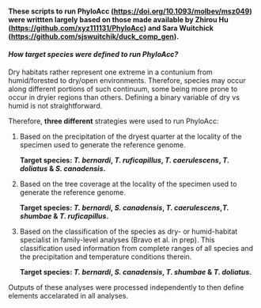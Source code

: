 #### These scripts to run PhyloAcc (https://doi.org/10.1093/molbev/msz049) were writtten largely based on those made available by Zhirou Hu (https://github.com/xyz111131/PhyloAcc) and Sara Wuitchick (https://github.com/sjswuitchik/duck_comp_gen).

#### *How target species were defined to run PhyloAcc?*

Dry habitats rather represent one extreme in a contunium from humid/forested to dry/open environments. Therefore, species may occur along different portions of such continuum, some being more prone to occur in dryier regions than others. Defining a binary variable of dry vs humid is not straightforward.

Therefore, **three different** strategies were used to run PhyloAcc:

1. Based on the precipitation of the dryest quarter at the locality of the specimen used to generate the reference genome.

	**Target species: *T. bernardi*, *T. ruficapillus*, *T. caerulescens*, *T. doliatus* & *S. canadensis*.**
  
2. Based on the tree coverage at the locality of the specimen used to generate the reference genome.

	**Target species: *T. bernardi*, *S. canadensis*, *T. caerulescens*,*T. shumbae* & *T. ruficapillus*.** 
	
3. Based on the classification of the species as dry- or humid-habitat specialist in family-level analyses (Bravo et al. in prep). This classification used information from complete ranges of all species and the precipitation and temperature conditions therein.

	**Target species: *T. bernardi*, *S. canadensis*, *T. shumbae* & *T. doliatus*.** 

Outputs of these analyses were processed independently to then define elements accelarated in all analyses. 
